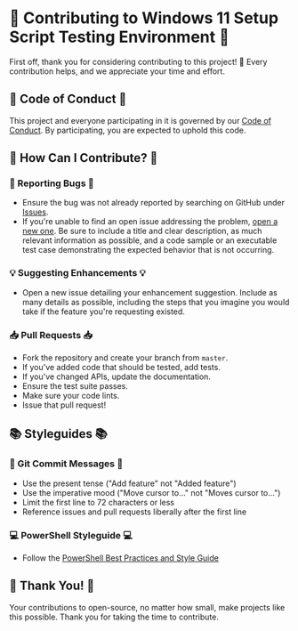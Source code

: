 # 🌟 Contributing to Windows 11 Setup Script Testing Environment 🌟

First off, thank you for considering contributing to this project! 🎉 Every contribution helps, and we appreciate your time and effort.

## 📜 Code of Conduct 📜

This project and everyone participating in it is governed by our [Code of Conduct](CODE_OF_CONDUCT.md). By participating, you are expected to uphold this code.

## 🚀 How Can I Contribute? 🚀

### 🐞 Reporting Bugs 🐞

- Ensure the bug was not already reported by searching on GitHub under [Issues](https://github.com/aaxyat/WinndowsSetup/issues).
- If you're unable to find an open issue addressing the problem, [open a new one](https://github.com/aaxyat/WinndowsSetup/issues/new). Be sure to include a title and clear description, as much relevant information as possible, and a code sample or an executable test case demonstrating the expected behavior that is not occurring.

### 💡 Suggesting Enhancements 💡

- Open a new issue detailing your enhancement suggestion. Include as many details as possible, including the steps that you imagine you would take if the feature you're requesting existed.

### 📥 Pull Requests 📥

- Fork the repository and create your branch from `master`.
- If you've added code that should be tested, add tests.
- If you've changed APIs, update the documentation.
- Ensure the test suite passes.
- Make sure your code lints.
- Issue that pull request!

## 📚 Styleguides 📚

### 📝 Git Commit Messages 📝

- Use the present tense ("Add feature" not "Added feature")
- Use the imperative mood ("Move cursor to..." not "Moves cursor to...")
- Limit the first line to 72 characters or less
- Reference issues and pull requests liberally after the first line

### 💻 PowerShell Styleguide 💻

- Follow the [PowerShell Best Practices and Style Guide](https://poshcode.gitbooks.io/powershell-practice-and-style/)

## 🙏 Thank You! 🙏

Your contributions to open-source, no matter how small, make projects like this possible. Thank you for taking the time to contribute.
